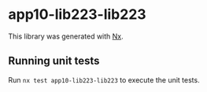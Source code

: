 # app10-lib223-lib223

This library was generated with [Nx](https://nx.dev).

## Running unit tests

Run `nx test app10-lib223-lib223` to execute the unit tests.
